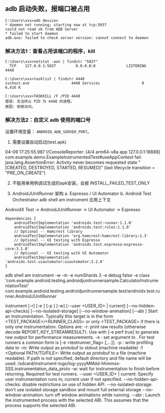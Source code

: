 
## adb 启动失败，报端口被占用

```
C:\Users\xxx>adb devices
* daemon not running; starting now at tcp:5037
could not read ok from ADB Server
* failed to start daemon
adb.exe: failed to check server version: cannot connect to daemon
```

### 解决方法1：查看占用该端口的程序，kill

```
C:\Users\xxx>netstat -aon | findstr "5037"
  TCP    127.0.0.1:5037         0.0.0.0:0              LISTENING       4448

C:\Users\xxx>tasklist | findstr 4448
svchost.exe                   4448 Services                   0      6,416 K

C:\Users\xxx>TASKKILL /F /PID 4448
错误: 无法终止 PID 为 4448 的进程。
原因: 拒绝访问。

```

### 解决方法2：自定义 adb 使用的端口号

设置环境变量： `ANDROID_ADB_SERVER_PORT`。

1. 需要设置自动启动(test.apk)

04-09 17:25:55.987 I/ConsoleReporter: [4/4 arm64-v8a app 127.0.0.1:18888] com.example.demo.ExampleInstrumentedTest#useAppContext fail: java.lang.AssertionError: Activity never becomes requested state "[CREATED, DESTROYED, STARTED, RESUMED]" (last lifecycle transition = "PRE_ON_CREATE")

2. 不能用单用例调试生成的apk安装，会报 INSTALL_FAILED_TEST_ONLY


2. AndroidJUnitRunner
		架构
		a. Espresso / UI Automator
		b. Android Test Orchestrator		adb shell am instrument
		应用上下文


AndroidX Test -> AndroidJUnitRunner
							-> UI Automator
							-> Espresso

    dependencies {
        androidTestImplementation 'androidx.test:runner:1.1.0'
        androidTestImplementation 'androidx.test:rules:1.1.0'
        // Optional -- Hamcrest library
        androidTestImplementation 'org.hamcrest:hamcrest-library:1.3'
        // Optional -- UI testing with Espresso
        androidTestImplementation 'androidx.test.espresso:espresso-core:3.1.0'
        // Optional -- UI testing with UI Automator
        androidTestImplementation 'androidx.test.uiautomator:uiautomator:2.2.0'
    }




adb shell am instrument -w -m -e numShards 3 -e debug false -e class 'com.example.android.testing.androidjunitrunnersample.CalculatorInstrumentationTest' com.example.android.testing.androidjunitrunnersample.test/androidx.test.runner.AndroidJUnitRunner




  instrument [-r] [-e <NAME> <VALUE>] [-p <FILE>] [-w]
          [--user <USER_ID> | current] [--no-hidden-api-checks]
          [--no-isolated-storage]
          [--no-window-animation] [--abi <ABI>] <COMPONENT>
      Start an Instrumentation.  Typically this target <COMPONENT> is in the
      form <TEST_PACKAGE>/<RUNNER_CLASS> or only <TEST_PACKAGE> if there
      is only one instrumentation.  Options are:
      -r: print raw results (otherwise decode REPORT_KEY_STREAMRESULT).  Use with
          [-e perf true] to generate raw output for performance measurements.
      -e <NAME> <VALUE>: set argument <NAME> to <VALUE>.  For test runners a
          common form is [-e <testrunner_flag> <value>[,<value>...]].
      -p <FILE>: write profiling data to <FILE>
      -m: Write output as protobuf to stdout (machine readable)
      -f <Optional PATH/TO/FILE>: Write output as protobuf to a file (machine
          readable). If path is not specified, default directory and file name will
          be used: /sdcard/instrument-logs/log-yyyyMMdd-hhmmss-SSS.instrumentation_data_proto
      -w: wait for instrumentation to finish before returning.  Required for
          test runners.
      --user <USER_ID> | current: Specify user instrumentation runs in;
          current user if not specified.
      --no-hidden-api-checks: disable restrictions on use of hidden API.
      --no-isolated-storage: don't use isolated storage sandbox and
          mount full external storage
      --no-window-animation: turn off window animations while running.
      --abi <ABI>: Launch the instrumented process with the selected ABI.
          This assumes that the process supports the selected ABI.
